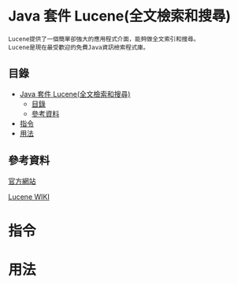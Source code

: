 # Java 套件 Lucene(全文檢索和搜尋)

```
Lucene提供了一個簡單卻強大的應用程式介面，能夠做全文索引和搜尋。
Lucene是現在最受歡迎的免費Java資訊檢索程式庫。
```

## 目錄

- [Java 套件 Lucene(全文檢索和搜尋)](#java-套件-lucene全文檢索和搜尋)
	- [目錄](#目錄)
	- [參考資料](#參考資料)
- [指令](#指令)
- [用法](#用法)

## 參考資料

[官方網站](https://lucene.apache.org/)

[Lucene WIKI](https://zh.wikipedia.org/zh-tw/Lucene)

# 指令

# 用法

